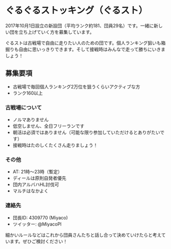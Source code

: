 # ぐるぐるストッキング（ぐるスト）

2017年10月1日設立の新設団（平均ランク約181、団員29名）です。一緒に新しい団を立ち上げていく方を募集しています。

ぐるストは古戦場で自由に走りたい人のための団です。個人ランキング狙いも箱掘りも自由に思いっきりできます。そして接戦時はみんなで走って勝ちにいきましょう！

## 募集要項

* 古戦場で毎回個人ランキング2万位を狙うくらいアクティブな方
* ランク160以上

### 古戦場について

* ノルマありません
* 低空しません、全日フリーランです
* 朝活は必須ではありません（可能な限り参加していただけるとありがたいです）
* 接戦時はたのしくたくさん走りましょう！

### その他

* AT: 21時〜23時（暫定）
* ディールは原則自発者優先
* 団内アルバハHL討伐可
* マルチはなかよく

### 連絡先

* 団長ID: 4309770 (Miyaco)
* ツイッター: @MiyacoPl

細かいルールなどはこれから団員さんたちと話し合って決めていけたらと考えています。ぜひご検討ください！
